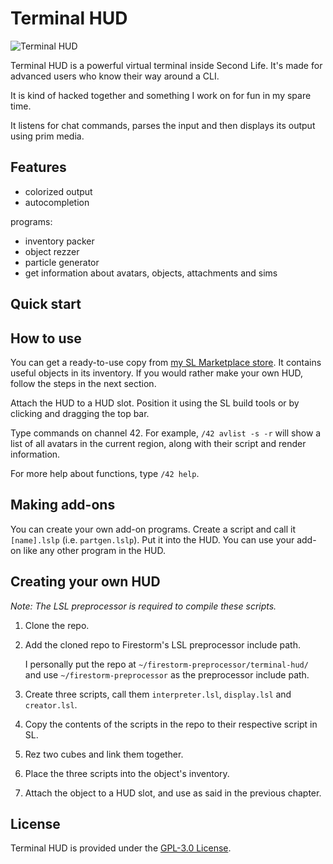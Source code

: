 # Terminal HUD
<!--<insert gif here>-->
![Terminal HUD](https://user-images.githubusercontent.com/33850042/33088552-352bc11e-ceee-11e7-9a7a-1961bd6dd097.png "HUD")

Terminal HUD is a powerful virtual terminal inside Second Life.
It's made for advanced users who know their way around a CLI.

It is kind of hacked together and something I work on for fun in my spare time.

It listens for chat commands, parses the input and then displays its output
using prim media.

## Features
- colorized output
- autocompletion

programs:
- inventory packer
- object rezzer
- particle generator
- get information about avatars, objects, attachments and sims

## Quick start

## How to use
You can get a ready-to-use copy from [my SL Marketplace store](https://marketplace.secondlife.com/stores/63546). It contains useful objects in its inventory.
If you would rather make your own HUD, follow the steps in the next section.

Attach the HUD to a HUD slot. Position it using the SL build tools or by
clicking and dragging the top bar.

Type commands on channel 42. For example, `/42 avlist -s -r` will
show a list of all avatars in the current region, along with their script
and render information.

For more help about functions, type `/42 help`.

## Making add-ons
You can create your own add-on programs.
Create a script and call it `[name].lslp` (i.e. `partgen.lslp`).
Put it into the HUD. You can use your add-on like any other program in the HUD.

## Creating your own HUD
*Note: The LSL preprocessor is required to compile these scripts.*

1. Clone the repo.
2. Add the cloned repo to Firestorm's LSL preprocessor include path.

    I personally put the repo at `~/firestorm-preprocessor/terminal-hud/`
    and use `~/firestorm-preprocessor` as the preprocessor include path.
3. Create three scripts, call them `interpreter.lsl`, `display.lsl` and `creator.lsl`.
4. Copy the contents of the scripts in the repo to their respective script in SL.
5. Rez two cubes and link them together.
6. Place the three scripts into the object's inventory.
7. Attach the object to a HUD slot, and use as said in the previous chapter.

## License
Terminal HUD is provided under the [GPL-3.0 License](https://github.com/bird-get/terminal-hud/blob/master/LICENSE).
